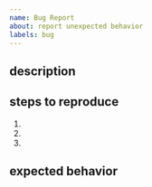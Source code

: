 ```yaml
---
name: Bug Report
about: report unexpected behavior
labels: bug
---
```

## description

<!-- what happened -->

## steps to reproduce

1. 
2. 
3. 

## expected behavior
<!-- what should have happened -->